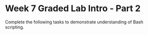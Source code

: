 # Week 7 Graded Lab Intro - Part 2

Complete the following tasks to demonstrate understanding of Bash scripting.